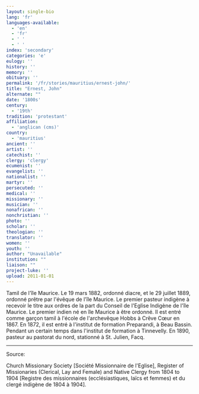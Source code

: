 ```yaml
---
layout: single-bio
lang: 'fr'
languages-available:
  - 'en'
  - 'fr'
  - ' '
  - ' '
index: 'secondary'
categories: 'e'
eulogy: ''
history: ''
memory: ''
obituary: ''
permalink: '/fr/stories/mauritius/ernest-john/'
title: "Ernest, John"
alternate: ""
date: '1800s'
century:
  - '19th'
tradition: 'protestant'
affiliation:
  - 'anglican (cms)'
country:
  - 'mauritius'
ancient: ''
artist: ''
catechist: ''
clergy: 'clergy'
ecumenist: ''
evangelist: ''
nationalist: ''
martyr: ''
persecuted: ''
medical: ''
missionary: ''
musician: ''
nonafrican: ''
nonchristian: ''
photo: ''
scholar: ''
theologian: ''
translator: ''
women: ''
youth: ''
author: "Unavailable"
institution: ""
liaison: ""
project-luke: ''
upload: 2011-01-01
---
```




Tamil de l'île Maurice. Le 19 mars 1882, ordonné diacre, et le 29 juillet 1889, ordonné prêtre par l'évêque de l'île Maurice. Le premier pasteur indigène à recevoir le titre aux ordres de la part du Conseil de l'Eglise Indigène de l'île Maurice. Le premier indien né en île Maurice à être ordonné. Il est entré comme garçon tamil à l'école de l'archevêque Hobbs à Crêve Cœur en 1867. En 1872, il est entré à l'institut de formation Preparandi, à Beau Bassin. Pendant un certain temps dans l'institut de formation à Tinnevelly. En 1890, pasteur au pastorat du nord, stationné à St. Julien, Facq.



---

Source:

Church Missionary Society [Société Missionnaire de l'Eglise], Register of Missionaries (Clerical, Lay and Female) and Native Clergy from 1804 to 1904 [Registre des missionnaires (ecclésiastiques, laïcs et femmes) et du clergé indigène de 1804 à 1904].
